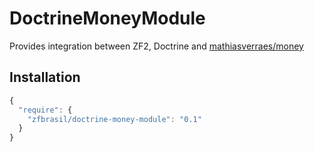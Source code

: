 DoctrineMoneyModule
=====================

Provides integration between ZF2, Doctrine and [mathiasverraes/money](https://github.com/mathiasverraes/money)

Installation
------------

```javascript
{
  "require": {
    "zfbrasil/doctrine-money-module": "0.1"
  }
}
```
